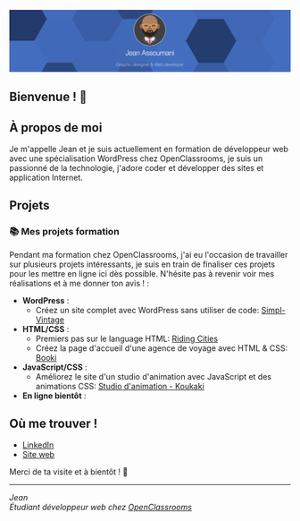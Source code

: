 [![Jean Assoumani](github-bann.png)](https://assoumani.pro)


## Bienvenue ! 👋

## À propos de moi

Je m'appelle Jean et je suis actuellement en formation de développeur web avec une spécialisation WordPress chez OpenClassrooms, je suis un passionné de la technologie, j'adore coder et développer des sites et application Internet.

## Projets

### 📚 Mes projets formation

Pendant ma formation chez OpenClassrooms, j'ai eu l'occasion de travailler sur plusieurs projets intéressants, je suis en train de finaliser ces projets pour les mettre en ligne ici dès possible. N'hésite pas à revenir voir mes réalisations et à me donner ton avis ! :

- **WordPress** : <br>
  - Créez un site complet avec WordPress sans utiliser de code: [Simpl-Vintage](https://github.com/jean-assoumani/simpl-vintage) <br>
- **HTML/CSS** : <br>
  - Premiers pas sur le language HTML: [Riding Cities](https://github.com/jean-assoumani/riding-cities) <br>
  - Créez la page d'accueil d'une agence de voyage avec HTML & CSS: [Booki](https://github.com/jean-assoumani/booki)
- **JavaScript/CSS** : <br>
  - Améliorez le site d'un studio d'animation avec JavaScript et des animations CSS: [Studio d'animation - Koukaki](https://github.com/jean-assoumani/studio-koukaki)
- **En ligne bientôt** : 

## Où me trouver !

- [LinkedIn](https://www.linkedin.com/in/a-jean/)
- [Site web](https://assoumani.pro/)

Merci de ta visite et à bientôt ! 🚀

---

*Jean*  
*Étudiant développeur web chez [OpenClassrooms](https://openclassrooms.com/)*

